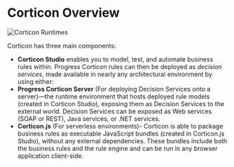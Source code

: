 # Corticon Overview


![Corticon Runtimes](https://cdn.jsdelivr.net/gh/corticon/corticon.js-samples/docs/assets/corticon%20server%20vs%20js.png)


Corticon has three main components:


* **Corticon Studio** enables you to model, test, and automate business rules within. Progress Corticon rules can then be deployed as _decision services_, made available in nearly any architectural environment by using either:
* **Progress Corticon Server** (For deploying Decision Services onto a server)—the runtime environment that hosts deployed rule models (created in Corticon Studio), exposing them as Decision Services to the external world. Decision Services can be exposed as Web services (SOAP or REST), Java services, or .NET services.
* **Corticon.js** (For serverless environments)- Corticon is able to package business rules as executable JavaScript bundles (created in Corticon.js Studio), without any external dependencies. These bundles include both the business rules and the rule engine and can be run in any browser application client-side.


